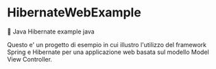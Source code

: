 # HibernateWebExample
 🤖 Java Hibernate example java

Questo e' un progetto di esempio in cui illustro l'utilizzo del framework Spring e Hibernate per una applicazione web basata sul 
modello Model View Controller.
